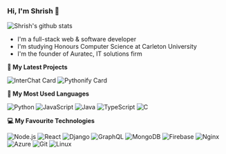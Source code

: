 ### Hi, I'm Shrish 👋

![Shrish's github stats](https://github-readme-stats.vercel.app/api?username=shrish-mohapatra&count_private=true&theme=merko)
- I'm a full-stack web & software developer
- I'm studying Honours Computer Science at Carleton University
- I'm the founder of Auratec, IT solutions firm

**🔭 My Latest Projects**

![InterChat Card](https://github-readme-stats.vercel.app/api/pin/?username=shrish-mohapatra&repo=interchat&theme=merko)
![Pythonify Card](https://github-readme-stats.vercel.app/api/pin/?username=shrish-mohapatra&repo=pythonify&theme=merko)

**🐍 My Most Used Languages**

![Python](https://img.shields.io/badge/-Python-000?style=flat&logo=python)
![JavaScript](https://img.shields.io/badge/-JavaScript-000?style=flat&logo=javascript)
![Java](https://img.shields.io/badge/-Java-000?style=flat&logo=Java&logoColor=007396)
![TypeScript](https://img.shields.io/badge/-TypeScript-000?style=flat&logo=typescript&logoColor=007ACC)
![C](https://img.shields.io/badge/-C-000?style=flat&logo=C)

**💻 My Favourite Technologies**

![Node.js](https://img.shields.io/badge/-Node.js-000?style=flat&logo=node.js)
![React](https://img.shields.io/badge/-React-000?style=flat&logo=React)
![Django](https://img.shields.io/badge/-Django-000?style=flat&logo=django)
![GraphQL](https://img.shields.io/badge/-GraphQL-000?style=flat&logo=graphql)
![MongoDB](https://img.shields.io/badge/-MongoDB-000?style=flat&logo=mongodb)
![Firebase](https://img.shields.io/badge/-Firebase-000?style=flat&logo=firebase)
![Nginx](https://img.shields.io/badge/-Nginx-000?style=flat&logo=nginx)
![Azure](https://img.shields.io/badge/-Azure-000?style=flat&logo=azure-devops)
![Git](https://img.shields.io/badge/-Git-000?style=flat&logo=git)
![Linux](https://img.shields.io/badge/-Linux-000?style=flat&logo=linux)
